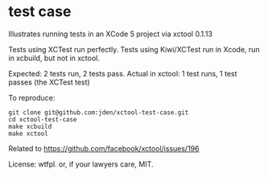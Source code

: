 # test case

Illustrates running tests in an XCode 5 project via xctool 0.1.13

Tests using XCTest run perfectly.
Tests using Kiwi/XCTest run in Xcode, run in xcbuild, but not in xctool.

Expected: 2 tests run, 2 tests pass.
Actual in xctool: 1 test runs, 1 test passes (the XCTest test)

To reproduce:
```
git clone git@github.com:jden/xctool-test-case.git 
cd xctool-test-case
make xcbuild
make xctool
```

Related to https://github.com/facebook/xctool/issues/196

License: wtfpl. or, if your lawyers care, MIT.
